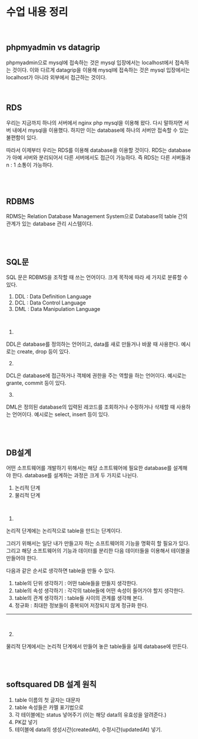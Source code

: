# 수업 내용 정리

<br/>

## phpmyadmin vs datagrip

phpmyadmin으로 mysql에 접속하는 것은 mysql 입장에서는 localhost에서 접속하는 것이다. 이와 다르게 datagrip을 이용해 mysql에 접속하는 것은 mysql 입장에서는 localhost가 아니라 외부에서 접근하는 것이다. 

<br/>

## RDS

우리는 지금까지 하나의 서버에서 nginx php mysql을 이용해 왔다. 다시 말하자면 서버 내에서 mysql을 이용했다. 하지만 이는 database에 하나의 서버만 접속할 수 있는 불편함이 있다. 

따라서 이제부터 우리는 RDS를 이용해 database을 이용할 것이다. RDS는 database가 아예 서버와 분리되어서 다른 서버에서도 접근이 가능하다. 즉 RDS는 다른 서버들과 n : 1 소통이 가능하다. 

<br/>

<br/>

## RDBMS

RDMS는 Relation Database Management System으로 Database의 table 간의 관계가 있는 database 관리 시스템이다. 

<br/>

<br/>

## SQL문

SQL 문은 RDBMS을 조작할 때 쓰는 언어이다. 크게 목적에 따라 세 가지로 분류할 수 있다. 

1. DDL : Data Definition Language 
2. DCL : Data Control Language
3. DML : Data Manipulation Language

<br/>

1.

DDL은 database를 정의하는 언어이고, data를 새로 만들거나 바꿀 때 사용한다. 예시로는 create, drop 등이 있다. 

2.

DCL은 database에 접근하거나 객체에 권한을 주는 역할을 하는 언어이다. 예시로는 grante, commit 등이 있다. 

3.

DML은 정의된 database의 입력된 레코드를 조회하거나 수정하거나 삭제할 때 사용하는 언어이다. 예시로는 select, insert 등이 있다. 

<br/>

<br/>

## DB설계

어떤 소프트웨어를 개발하기 위해서는 해당 소프트웨어에 필요한 database를 설계해야 한다. database를 설계하는 과정은 크게 두 가지로 나뉜다.

1. 논리적 단계
2. 물리적 단계

<br/>

1.

논리적 단계에는 논리적으로 table을 만드는 단계이다. 

그러기 위해서는 일단 내가 만들고자 하는 소프트웨어의 기능을 명확히 할 필요가 있다. 그리고 해당 소프트웨어의 기능과 데이터를 분리한 다음 데이터들을 이용해서 테이블을 만들어야 한다. 

다음과 같은 순서로 생각하면 table을 만들 수 있다. 

1. table의 단위 생각하기 : 어떤 table들을 만들지 생각한다.
2. table의 속성 생각하기 : 각각의 table들에 어떤 속성이 들어가야 할지 생각한다.
3. table의 관계 생각하기 : table들 사이의 관계를 생각해 본다. 
4. 정규화 : 최대한 정보들이 중복되어 저장되지 않게 정규화 한다. 

<hr/>

<br/>

2.

물리적 단계에서는 논리적 단계에서 만들어 놓은 table들을 실제 database에 만든다. 

<br/>

<br/>

## softsquared DB 설계 원칙

1. table 이름의 첫 글자는 대문자
2. table 속성들은 카멜 표기법으로
3. 각 테이블에는 status 넣어주기 (이는 해당 data의 유효성을 알려준다.)
4. PK값 넣기
5. 테이블에 data의 생성시간(createdAt), 수정시간(updatedAt) 넣기.